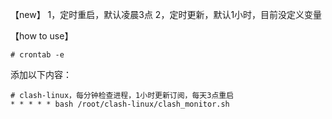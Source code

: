 【new】
1，定时重启，默认凌晨3点
2，定时更新，默认1小时，目前没定义变量


【how to use】
```
# crontab -e
```

添加以下内容：
```
# clash-linux，每分钟检查进程，1小时更新订阅，每天3点重启
* * * * * bash /root/clash-linux/clash_monitor.sh
```
